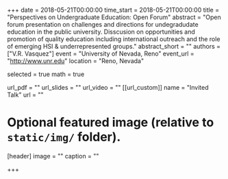 +++
date = 2018-05-21T00:00:00
time_start = 2018-05-21T00:00:00
title = "Perspectives on Undergraduate Education: Open Forum"
abstract = "Open forum presentation on challenges and directions for undegradudate education in the public university. Disscusion on opportunities and promotion of quality education including international outreach and the role of emerging HSI & underrepresented groups."
abstract_short = ""
authors = ["V.R. Vasquez"]
event = "University of Nevada, Reno"
event_url = "http://www.unr.edu"
location = "Reno, Nevada"

selected = true
math = true

url_pdf = ""
url_slides = ""
url_video = ""
[[url_custom]]
    name = "Invited Talk"
    url = ""



# Optional featured image (relative to `static/img/` folder).
[header]
image = ""
caption = ""

+++

